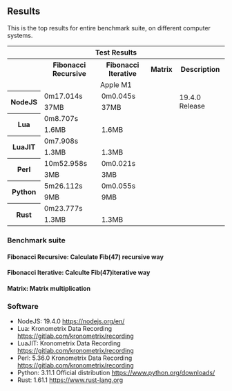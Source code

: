 ## Results

This is the top results for entire benchmark suite, on different computer systems. 

<table>
  <tr> 
    <th colspan="5">Test Results</th> 
  </tr> 
  <tr>
    <th></td>
    <th>Fibonacci Recursive</th>
    <th>Fibonacci Iterative</th>
    <th>Matrix</th>
    <th>Description</th>
  </tr>
  <tr>
    <td align="center"; colspan="5">Apple M1</td>
  </tr>
  
  <tr> 
    <th rowspan="2">NodeJS</th> 
    <td>0m17.014s</td> 
    <td>0m0.045s</td> 
    <td></td>
    <td rowspan="2">19.4.0 Release</td>
  </tr> 
  <tr> 
    <td>37MB</td>
    <td>37MB</td>
    <td></td>
  </tr> 
  
  <tr> 
    <th rowspan="2">Lua</th> 
    <td>0m8.707s</td> 
    <td></td> 
    <td></td>
    <td rowspan="2"></td>
  </tr> 
  <tr> 
    <td>1.6MB</td>
    <td>1.6MB</td>
    <td></td>
  </tr>

  <tr> 
    <th rowspan="2">LuaJIT</th> 
    <td>0m7.908s</td> 
    <td></td> 
    <td></td>
    <td rowspan="2"></td>
  </tr> 
  <tr> 
    <td>1.3MB</td>
    <td>1.3MB</td>
    <td></td>
  </tr>

  <tr> 
    <th rowspan="2">Perl</th> 
    <td>10m52.958s</td> 
    <td>0m0.021s</td> 
    <td></td>
    <td rowspan="2"></td>
  </tr> 
  <tr> 
    <td>3MB</td>
    <td>3MB</td>
    <td></td>
  </tr>


  <tr> 
    <th rowspan="2">Python</th> 
    <td>5m26.112s</td> 
    <td>0m0.055s</td> 
    <td></td>
    <td rowspan="2"></td>
  </tr> 
  <tr> 
    <td>9MB</td>
    <td>9MB</td>
    <td></td>
  </tr>


  <tr> 
    <th rowspan="2">Rust</th> 
    <td>0m23.777s</td> 
    <td></td> 
    <td></td>
    <td rowspan="2"></td>
  </tr> 
  <tr> 
    <td>1.3MB</td>
    <td>1.3MB</td>
    <td></td>
  </tr>
  
</table>


### Benchmark suite
#### Fibonacci Recursive: Calculate Fib(47) recursive way
#### Fibonacci Iterative: Calculte Fib(47)iterative way
#### Matrix: Matrix multiplication

### Software
- NodeJS: 19.4.0 https://nodejs.org/en/
- Lua: Kronometrix Data Recording https://gitlab.com/kronometrix/recording
- LuaJIT: Kronometrix Data Recording https://gitlab.com/kronometrix/recording
- Perl: 5.36.0 Kronometrix Data Recording https://gitlab.com/kronometrix/recording
- Python: 3.11.1 Official distribution https://www.python.org/downloads/
- Rust: 1.61.1 https://www.rust-lang.org

